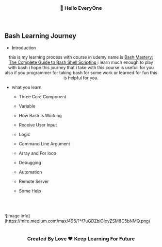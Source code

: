 
<br>
<div align="center">
<h3>👋 Hello EveryOne <h3>
</div>
<br>

## Bash Learning Journey

* Introduction 

<div align="center">

this is my learning process with course in udemy name is [ Bash Mastery: The Complete Guide to Bash Shell Scripting ](https://www.udemy.com/course/bash-mastery/)
i learn much enough to play with bash i hope this journey that i take with this course is usefull for you also if you programmer for taking bash for some work or learned for fun this is helpful for you.
</div>

* what you learn

    - Three Core Component

    - Variable

    - How Bash Is Working

    - Receive User Input

    - Logic

    - Command Line Argument

    - Array and For loop

    - Debugging

    - Automation

    - Remote Server

    - Some Help 
<br>
<br>
<br>
![image info](https://miro.medium.com/max/496/1*f7uGDZbiOloyZSM8C5bNMQ.png)
<br>
<br>
<div align="center">
<h3>Created By Love ❤️ Keep Learning For Future <h3>
</div>
